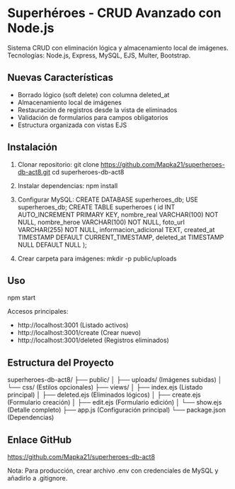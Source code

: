 # Superhéroes - CRUD Avanzado con Node.js

Sistema CRUD con eliminación lógica y almacenamiento local de imágenes.  
Tecnologías: Node.js, Express, MySQL, EJS, Multer, Bootstrap.

## Nuevas Características
- Borrado lógico (soft delete) con columna deleted_at
- Almacenamiento local de imágenes
- Restauración de registros desde la vista de eliminados
- Validación de formularios para campos obligatorios
- Estructura organizada con vistas EJS

## Instalación
1. Clonar repositorio:
   git clone https://github.com/Mapka21/superheroes-db-act8.git
   cd superheroes-db-act8

2. Instalar dependencias:
   npm install

3. Configurar MySQL:
   CREATE DATABASE superheroes_db;
   USE superheroes_db;
   CREATE TABLE superheroes (
     id INT AUTO_INCREMENT PRIMARY KEY,
     nombre_real VARCHAR(100) NOT NULL,
     nombre_heroe VARCHAR(100) NOT NULL,
     foto_url VARCHAR(255) NOT NULL,
     informacion_adicional TEXT,
     created_at TIMESTAMP DEFAULT CURRENT_TIMESTAMP,
     deleted_at TIMESTAMP NULL DEFAULT NULL
   );

4. Crear carpeta para imágenes:
   mkdir -p public/uploads

## Uso
npm start

Accesos principales:
- http://localhost:3001 (Listado activos)
- http://localhost:3001/create (Crear nuevo)
- http://localhost:3001/deleted (Registros eliminados)


## Estructura del Proyecto
superheroes-db-act8/
├── public/
│   ├── uploads/ (Imágenes subidas)
│   └── css/ (Estilos opcionales)
├── views/
│   ├── index.ejs (Listado principal)
│   ├── deleted.ejs (Eliminados lógicos)
│   ├── create.ejs (Formulario creación)
│   ├── edit.ejs (Formulario edición)
│   └── show.ejs (Detalle completo)
├── app.js (Configuración principal)
└── package.json (Dependencias)

## Enlace GitHub
https://github.com/Mapka21/superheroes-db-act8

Nota: Para producción, crear archivo .env con credenciales de MySQL y añadirlo a .gitignore.
